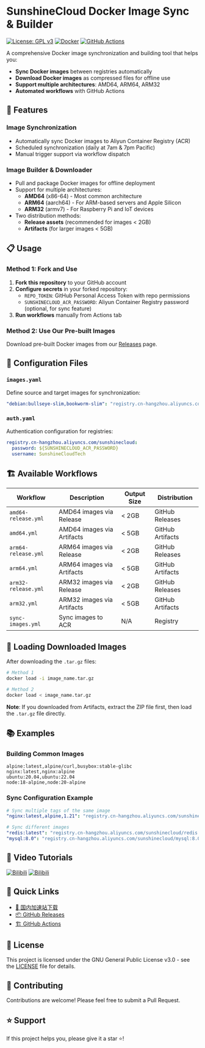# SunshineCloud Docker Image Sync & Builder

[![License: GPL v3](https://img.shields.io/badge/License-GPLv3-blue.svg)](https://www.gnu.org/licenses/gpl-3.0)
[![Docker](https://img.shields.io/badge/Docker-2496ED?logo=docker&logoColor=white)](https://www.docker.com/)
[![GitHub Actions](https://img.shields.io/badge/GitHub%20Actions-2088FF?logo=github-actions&logoColor=white)](https://github.com/features/actions)

A comprehensive Docker image synchronization and building tool that helps you:
- **Sync Docker images** between registries automatically
- **Download Docker images** as compressed files for offline use
- **Support multiple architectures**: AMD64, ARM64, ARM32
- **Automated workflows** with GitHub Actions

## 🚀 Features

### Image Synchronization
- Automatically sync Docker images to Aliyun Container Registry (ACR)
- Scheduled synchronization (daily at 7am & 7pm Pacific)
- Manual trigger support via workflow dispatch

### Image Builder & Downloader
- Pull and package Docker images for offline deployment
- Support for multiple architectures:
  - **AMD64** (x86-64) - Most common architecture
  - **ARM64** (aarch64) - For ARM-based servers and Apple Silicon
  - **ARM32** (armv7) - For Raspberry Pi and IoT devices
- Two distribution methods:
  - **Release assets** (recommended for images < 2GB)
  - **Artifacts** (for larger images < 5GB)

## 📋 Usage

### Method 1: Fork and Use

1. **Fork this repository** to your GitHub account
2. **Configure secrets** in your forked repository:
   - `REPO_TOKEN`: GitHub Personal Access Token with repo permissions
   - `SUNSHINECLOUD_ACR_PASSWORD`: Aliyun Container Registry password (optional, for sync feature)
3. **Run workflows** manually from Actions tab

### Method 2: Use Our Pre-built Images

Download pre-built Docker images from our [Releases](../../releases) page.

## 🔧 Configuration Files

### `images.yaml`
Define source and target images for synchronization:
```yaml
"debian:bullseye-slim,bookworm-slim": "registry.cn-hangzhou.aliyuncs.com/sunshinecloud/debian"
```

### `auth.yaml`
Authentication configuration for registries:
```yaml
registry.cn-hangzhou.aliyuncs.com/sunshinecloud:
  password: ${SUNSHINECLOUD_ACR_PASSWORD}
  username: SunshineCloudTech
```

## 🏗️ Available Workflows

| Workflow | Description | Output Size | Distribution |
|----------|-------------|-------------|--------------|
| `amd64-release.yml` | AMD64 images via Release | < 2GB | GitHub Releases |
| `amd64.yml` | AMD64 images via Artifacts | < 5GB | GitHub Artifacts |
| `arm64-release.yml` | ARM64 images via Release | < 2GB | GitHub Releases |
| `arm64.yml` | ARM64 images via Artifacts | < 5GB | GitHub Artifacts |
| `arm32-release.yml` | ARM32 images via Release | < 2GB | GitHub Releases |
| `arm32.yml` | ARM32 images via Artifacts | < 5GB | GitHub Artifacts |
| `sync-images.yml` | Sync images to ACR | N/A | Registry |

## 💾 Loading Downloaded Images

After downloading the `.tar.gz` files:

```bash
# Method 1
docker load -i image_name.tar.gz

# Method 2  
docker load < image_name.tar.gz
```

**Note**: If you downloaded from Artifacts, extract the ZIP file first, then load the `.tar.gz` file directly.

## 📚 Examples

### Building Common Images
```
alpine:latest,alpine/curl,busybox:stable-glibc
nginx:latest,nginx:alpine
ubuntu:20.04,ubuntu:22.04
node:18-alpine,node:20-alpine
```

### Sync Configuration Example
```yaml
# Sync multiple tags of the same image
"nginx:latest,alpine,1.21": "registry.cn-hangzhou.aliyuncs.com/sunshinecloud/nginx"

# Sync different images
"redis:latest": "registry.cn-hangzhou.aliyuncs.com/sunshinecloud/redis:latest"
"mysql:8.0": "registry.cn-hangzhou.aliyuncs.com/sunshinecloud/mysql:8.0"
```

## 🎥 Video Tutorials

[![Bilibili](https://img.shields.io/badge/Bilibili-123456?logo=bilibili&logoColor=fff&labelColor=fb7299)](https://www.bilibili.com/video/BV1yyq6YREdF)
[![Bilibili](https://img.shields.io/badge/Video%20Tutorial-FC7C0D?logo=bilibili&logoColor=fff&labelColor=000)](https://www.bilibili.com/video/BV1EZ421M7mL)

## 🔗 Quick Links

- [🚀 国内加速站下载](https://wkdaily.cpolar.top/archives/1)
- [📦 GitHub Releases](../../releases)
- [🏗️ GitHub Actions](../../actions)

## 📄 License

This project is licensed under the GNU General Public License v3.0 - see the [LICENSE](LICENSE) file for details.

## 🤝 Contributing

Contributions are welcome! Please feel free to submit a Pull Request.

## ⭐ Support

If this project helps you, please give it a star ⭐!